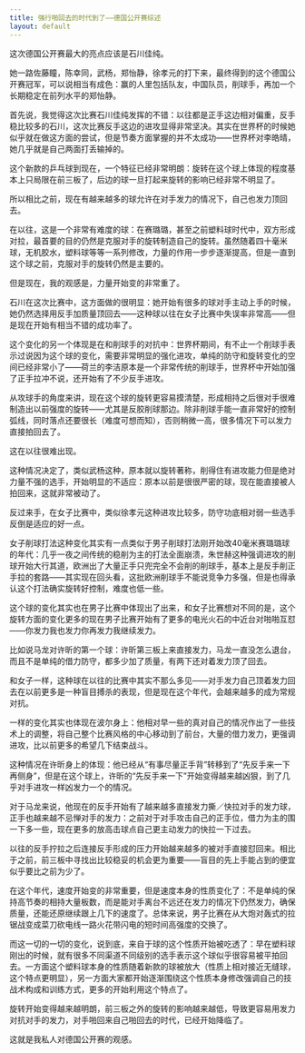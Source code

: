 ```yaml
---
title: 强行啪回去的时代到了——德国公开赛综述
layout: default
---
```


这次德国公开赛最大的亮点应该是石川佳纯。

她一路佐藤瞳，陈幸同，武杨，郑怡静，徐孝元的打下来，最终得到的这个德国公开赛冠军，可以说相当有成色：赢的人里包括队友，中国队员，削球手，再加一个长期稳定在前列水平的郑怡静。

首先说，我觉得这次比赛石川佳纯发挥的不错：以往都是正手这边相对偏重，反手稳比较多的石川，这次比赛反手这边的进攻显得非常坚决。其实在世界杯的时候她似乎就在做这方面的尝试，但是节奏方面掌握的并不太成功——世界杯对李皓晴，她几乎就是自己两面打丢输掉的。

这个新款的乒乓球到现在，一个特征已经非常明朗：旋转在这个球上体现的程度基本上只局限在前三板了，后边的球一旦打起来旋转的影响已经非常不明显了。

所以相比之前，现在有越来越多的球允许在对手发力的情况下，自己也发力顶回去。

在以往，这是一个非常有难度的球：在赛璐璐，甚至之前塑料球时代中，双方形成对拉，最首要的目的仍然是克服对手的旋转制造自己的旋转。虽然随着四十毫米球，无机胶水，塑料球等等一系列修改，力量的作用一步步逐渐提高，但是一直到这个球之前，克服对手的旋转仍然是主要的。

但是现在，我的观感是，力量开始变的非常重了。

石川在这次比赛中，这方面做的很明显：她开始有很多的球对手主动上手的时候， 她仍然选择用反手加质量顶回去——这种球以往在女子比赛中失误率非常高——但是现在开始有相当不错的成功率了。

这个变化的另一个体现是在和削球手的对抗中：世界杯期间，有不止一个削球手表示过说因为这个球的变化，需要非常明显的强化进攻，单纯的防守和旋转变化的空间已经非常小了——荷兰的李洁原本是一个非常传统的削球手，世界杯中开始加强了正手拉冲不说，还开始有了不少反手进攻。

从攻球手的角度来讲，现在这个球的旋转更容易摸清楚，形成相持之后很对手很难制造出以前强度的旋转——尤其是反胶削球那边。除非削球手能一直非常好的控制弧线，同时落点还要很长（难度可想而知），否则稍微一高，很多情况下可以发力直接拍回去了。

这在以往很难出现。

这种情况决定了，类似武杨这种，原本就以旋转著称，削得住有进攻能力但是绝对力量不强的选手，开始明显的不适应：原本以前是很很严密的球，现在能直接被人拍回来，这就非常被动了。

反过来手，在女子比赛中，类似徐孝元这种进攻比较多，防守功底相对弱一些选手反倒是适应的好一点。

女子削球打法这种变化其实有一点类似于男子削球打法刚开始改40毫米赛璐璐球的年代：几乎一夜之间传统的稳削为主的打法全面崩溃，朱世赫这种强调进攻的削球开始大行其道，欧洲出了大量正手只兜完全不会削的削球手，基本上是反手削正手拉的套路——其实现在回头看，这批欧洲削球手不能说竞争力多强，但是也得承认这个打法确实旋转好控制，难度也低一些。

这个球的变化其实也在男子比赛中体现出了出来，和女子比赛想对不同的是，这个旋转方面的变化更多的现在男子比赛开始有了更多的电光火石的中近台对啪啪互怼——你发力我也发力你再发力我继续发力。

比如说马龙对许昕的第一个球：许昕第三板上来直接发力，马龙一直没怎么退台，而且不是单纯的借力防守，都多少加了质量，有两下还对着发力顶了回去。

和女子一样，这种球在以往的比赛中其实不那么多见——对手发力自己顶着发力回去在以前更多是一种盲目搏杀的表现，但是现在这个年代，会越来越多的成为常规对抗。

一样的变化其实也体现在波尔身上：他相对早一些的真对自己的情况作出了一些技术上的调整，将自己整个比赛风格的中心移动到了前台，大量的借力发力，更强调进攻，比以前更多的希望几下结束战斗。

这种情况在许昕身上的体现：他已经从“有事尽量正手背”转移到了“先反手来一下再侧身”，但是在这个球上，许昕的“先反手来一下”开始变得越来越凶狠，到了几乎对手进攻一样凶发力一个的情况。

对于马龙来说，他现在的反手开始有了越来越多直接发力撕／快拉对手的发力球，正手也越来越不忌惮对手的发力：之前对于对手攻击自己的正手位，借力为主的围一下多一些，现在更多的放高击球点自己更主动发力的快拉一下过去。

以往的反手拧拉之后连接反手形成的压力开始越来越多的被对手直接怼回来。相比于之前，前三板中寻找出比较稳妥的机会更为重要——盲目的先上手能占到的便宜似乎要比之前为少了。

在这个年代，速度开始变的非常重要，但是速度本身的性质变化了：不是单纯的保持高节奏的相持大量板数，而是能对手离台不远还在发力的情况下仍然发力，确保质量，还能还原继续跟上几下的速度了。总体来说，男子比赛在从大炮对轰式的拉锯战变成菜刀砍电线一路火花带闪电的短时间高强度的交换了。

而这一切的一切的变化，说到底，来自于球的这个性质开始被吃透了：早在塑料球刚出的时候，就有很多不同渠道不同级别的选手表示这个球似乎很容易被平拍回去。一方面这个塑料球本身的性质随着新款的球被放大（性质上相对接近无缝球，这个特点更明显），另一方面大家都开始逐渐围绕这个性质本身修改强调自己的技战术构成和训练方式，更多的开始利用这个特点了。

旋转开始变得越来越明朗，前三板之外的旋转的影响越来越低，导致更容易用发力对抗对手的发力，对手啪回来自己啪回去的时代，已经开始降临了。

这就是我私人对德国公开赛的观感。